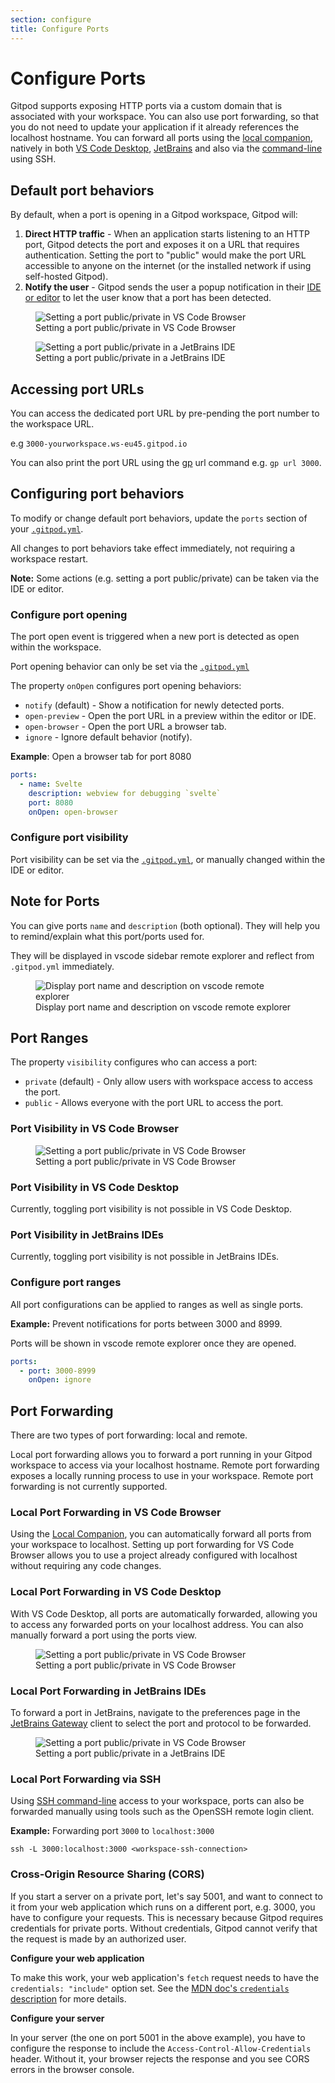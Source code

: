 ```yaml
---
section: configure
title: Configure Ports
---
```


<script context="module">
  export const prerender = true;
</script>

# Configure Ports

Gitpod supports exposing HTTP ports via a custom domain that is associated with your workspace. You can also use port forwarding, so that you do not need to update your application if it already references the localhost hostname. You can forward all ports using the [local companion](/docs/ides-and-editors/local-companion), natively in both [VS Code Desktop](/docs/ides-and-editors/vscode), [JetBrains](/docs/ides-and-editors/jetbrains-gateway) and also via the [command-line](/docs/ides-and-editors/command-line) using SSH.

## Default port behaviors

By default, when a port is opening in a Gitpod workspace, Gitpod will:

1. **Direct HTTP traffic** - When an application starts listening to an HTTP port, Gitpod detects the port and exposes it on a URL that requires authentication. Setting the port to "public" would make the port URL accessible to anyone on the internet (or the installed network if using self-hosted Gitpod).
1. **Notify the user** - Gitpod sends the user a popup notification in their [IDE or editor](/docs/ides-and-editors) to let the user know that a port has been detected.

<figure>
<img class="shadow-medium w-full rounded-xl max-w-3xl mt-x-small" alt="Setting a port public/private in VS Code Browser" src="/images/editors/port-notification-vscode.png">
    <figcaption>Setting a port public/private in VS Code Browser</figcaption>
</figure>

<figure>
<img class="shadow-medium w-full rounded-xl max-w-3xl mt-x-small" alt="Setting a port public/private in a JetBrains IDE" src="/images/jetbrains-gateway/jetbrains-notification.png">
    <figcaption>Setting a port public/private in a JetBrains IDE</figcaption>
</figure>

## Accessing port URLs

You can access the dedicated port URL by pre-pending the port number to the workspace URL.

e.g `3000-yourworkspace.ws-eu45.gitpod.io`

You can also print the port URL using the [gp](/docs/command-line-interface) url command e.g. `gp url 3000`.

## Configuring port behaviors

To modify or change default port behaviors, update the `ports` section of your [`.gitpod.yml`](/docs/references/gitpod-yml).

All changes to port behaviors take effect immediately, not requiring a workspace restart.

**Note:** Some actions (e.g. setting a port public/private) can be taken via the IDE or editor.

### Configure port opening

The port open event is triggered when a new port is detected as open within the workspace.

Port opening behavior can only be set via the [`.gitpod.yml`](/docs/references/gitpod-yml)

The property `onOpen` configures port opening behaviors:

- `notify` (default) - Show a notification for newly detected ports.
- `open-preview` - Open the port URL in a preview within the editor or IDE.
- `open-browser` - Open the port URL a browser tab.
- `ignore` - Ignore default behavior (notify).

**Example**: Open a browser tab for port 8080

```yaml
ports:
  - name: Svelte
    description: webview for debugging `svelte`
    port: 8080
    onOpen: open-browser
```

### Configure port visibility

Port visibility can be set via the [`.gitpod.yml`](/docs/references/gitpod-yml), or manually changed within the IDE or editor.

## Note for Ports

You can give ports `name` and `description` (both optional). They will help you to remind/explain what this port/ports used for.

They will be displayed in vscode sidebar remote explorer and reflect from `.gitpod.yml` immediately.

<figure>
    <img class="shadow-medium w-full rounded-xl max-w-3xl mt-x-small" alt="Display port name and description on vscode remote explorer" src="/images/docs/ports-with-name.png" />
    <figcaption>Display port name and description on vscode remote explorer</figcaption>
</figure>

## Port Ranges

The property `visibility` configures who can access a port:

- `private` (default) - Only allow users with workspace access to access the port.
- `public` - Allows everyone with the port URL to access the port.

### Port Visibility in VS Code Browser

<figure>
<img class="shadow-medium w-full rounded-xl max-w-3xl mt-x-small" alt="Setting a port public/private in VS Code Browser" src="/images/editors/toggle-port-visibility-vscode.png">
    <figcaption>Setting a port public/private in VS Code Browser</figcaption>
</figure>

### Port Visibility in VS Code Desktop

Currently, toggling port visibility is not possible in VS Code Desktop.

### Port Visibility in JetBrains IDEs

Currently, toggling port visibility is not possible in JetBrains IDEs.

### Configure port ranges

All port configurations can be applied to ranges as well as single ports.

**Example:** Prevent notifications for ports between 3000 and 8999.

Ports will be shown in vscode remote explorer once they are opened.

```yaml
ports:
  - port: 3000-8999
    onOpen: ignore
```

## Port Forwarding

There are two types of port forwarding: local and remote.

Local port forwarding allows you to forward a port running in your Gitpod workspace to access via your localhost hostname. Remote port forwarding exposes a locally running process to use in your workspace. Remote port forwarding is not currently supported.

### Local Port Forwarding in VS Code Browser

Using the [Local Companion](/docs/ides-and-editors/local-companion), you can automatically forward all ports from your workspace to localhost. Setting up port forwarding for VS Code Browser allows you to use a project already configured with localhost without requiring any code changes.

### Local Port Forwarding in VS Code Desktop

With VS Code Desktop, all ports are automatically forwarded, allowing you to access any forwarded ports on your localhost address. You can also manually forward a port using the ports view.

<figure>
<img class="shadow-medium w-full rounded-xl max-w-3xl mt-x-small" alt="Setting a port public/private in VS Code Browser" src="/images/editors/port-forwarding-vscode-desktop.png">
    <figcaption>Setting a port public/private in VS Code Browser</figcaption>
</figure>

### Local Port Forwarding in JetBrains IDEs

To forward a port in JetBrains, navigate to the preferences page in the [JetBrains Gateway](/docs/ides-and-editors/jetbrains-gateway) client to select the port and protocol to be forwarded.

<figure>
<img class="shadow-medium w-full rounded-xl max-w-3xl mt-x-small" alt="Setting a port public/private in VS Code Browser" src="/images/jetbrains-gateway/port-forward-jetbrains.png">
    <figcaption>Setting a port public/private in a JetBrains IDE</figcaption>
</figure>

### Local Port Forwarding via SSH

Using [SSH command-line](/docs/ides-and-editors/command-line) access to your workspace, ports can also be forwarded manually using tools such as the OpenSSH remote login client.

**Example:** Forwarding port `3000` to `localhost:3000`

`ssh -L 3000:localhost:3000 <workspace-ssh-connection>`

### Cross-Origin Resource Sharing (CORS)

If you start a server on a private port, let's say 5001, and want to connect to it from your web application which runs on a different port, e.g. 3000, you have to configure your requests. This is necessary because Gitpod requires credentials for private ports. Without credentials, Gitpod cannot verify that the request is made by an authorized user.

**Configure your web application**

To make this work, your web application's `fetch` request needs to have the `credentials: "include"` option set. See the [MDN doc's `credentials` description](https://developer.mozilla.org/en-US/docs/Web/API/fetch) for more details.

**Configure your server**

In your server (the one on port 5001 in the above example), you have to configure the response to include the `Access-Control-Allow-Credentials` header. Without it, your browser rejects the response and you see CORS errors in the browser console.
